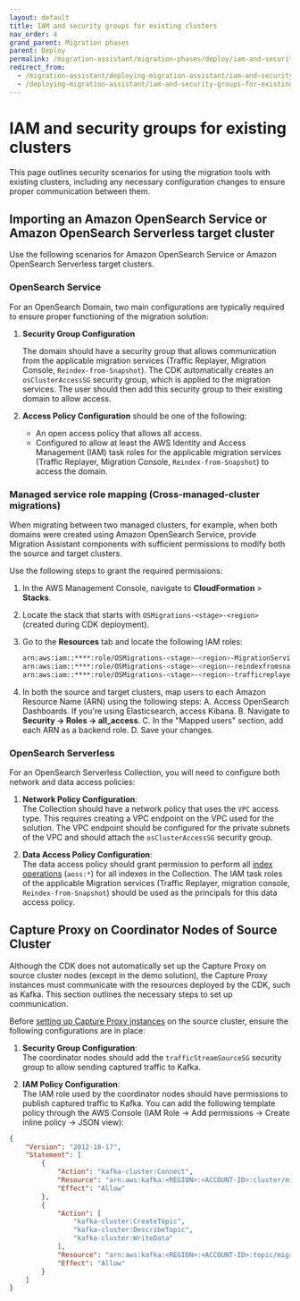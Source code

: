 ```yaml
---
layout: default
title: IAM and security groups for existing clusters
nav_order: 4
grand_parent: Migration phases
parent: Deploy
permalink: /migration-assistant/migration-phases/deploy/iam-and-security-groups-for-existing-clusters/
redirect_from:
  - /migration-assistant/deploying-migration-assistant/iam-and-security-groups-for-existing-clusters/
  - /deploying-migration-assistant/iam-and-security-groups-for-existing-clusters/
---
```


# IAM and security groups for existing clusters

This page outlines security scenarios for using the migration tools with existing clusters, including any necessary configuration changes to ensure proper communication between them.

## Importing an Amazon OpenSearch Service or Amazon OpenSearch Serverless target cluster

Use the following scenarios for Amazon OpenSearch Service or Amazon OpenSearch Serverless target clusters.

### OpenSearch Service

For an OpenSearch Domain, two main configurations are typically required to ensure proper functioning of the migration solution:

1. **Security Group Configuration**

   The domain should have a security group that allows communication from the applicable migration services (Traffic Replayer, Migration Console, `Reindex-from-Snapshot`). The CDK automatically creates an `osClusterAccessSG` security group, which is applied to the migration services. The user should then add this security group to their existing domain to allow access.

2. **Access Policy Configuration** should be one of the following:
   - An open access policy that allows all access.
   - Configured to allow at least the AWS Identity and Access Management (IAM) task roles for the applicable migration services (Traffic Replayer, Migration Console, `Reindex-from-Snapshot`) to access the domain.
  
### Managed service role mapping (Cross-managed-cluster migrations)

When migrating between two managed clusters, for example, when both domains were created using Amazon OpenSearch Service, provide Migration Assistant components with sufficient permissions to modify both the source and target clusters.

Use the following steps to grant the required permissions:

1. In the AWS Management Console, navigate to **CloudFormation** > **Stacks**.
2. Locate the stack that starts with `OSMigrations-<stage>-<region>` (created during CDK deployment).
3. Go to the **Resources** tab and locate the following IAM roles:

   ```bash
   arn:aws:iam::****:role/OSMigrations-<stage>-<region>-MigrationServiceTaskRoleC-
   arn:aws:iam::****:role/OSMigrations-<stage>-<region>-reindexfromsnapshotTaskRo-
   arn:aws:iam::****:role/OSMigrations-<stage>-<region>-trafficreplayerdefaultTas-
   ```
   
4. In both the source and target clusters, map users to each Amazon Resource Name (ARN) using the following steps:
    A. Access OpenSearch Dashboards. If you're using Elasticsearch, access Kibana.
    B. Navigate to **Security -> Roles -> all_access**.
    C. In the "Mapped users" section, add each ARN as a backend role.
    D. Save your changes.
   
### OpenSearch Serverless

For an OpenSearch Serverless Collection, you will need to configure both network and data access policies:

1. **Network Policy Configuration**:  
   The Collection should have a network policy that uses the `VPC` access type. This requires creating a VPC endpoint on the VPC used for the solution. The VPC endpoint should be configured for the private subnets of the VPC and should attach the `osClusterAccessSG` security group.

2. **Data Access Policy Configuration**:  
   The data access policy should grant permission to perform all [index operations](https://docs.aws.amazon.com/opensearch-service/latest/developerguide/serverless-data-access.html#serverless-data-supported-permissions) (`aoss:*`) for all indexes in the Collection. The IAM task roles of the applicable Migration services (Traffic Replayer, migration console, `Reindex-from-Snapshot`) should be used as the principals for this data access policy.

## Capture Proxy on Coordinator Nodes of Source Cluster

Although the CDK does not automatically set up the Capture Proxy on source cluster nodes (except in the demo solution), the Capture Proxy instances must communicate with the resources deployed by the CDK, such as Kafka. This section outlines the necessary steps to set up communication.

Before [setting up Capture Proxy instances](https://github.com/opensearch-project/opensearch-migrations/tree/main/TrafficCapture/trafficCaptureProxyServer#installing-capture-proxy-on-coordinator-nodes) on the source cluster, ensure the following configurations are in place:

1. **Security Group Configuration**:  
   The coordinator nodes should add the `trafficStreamSourceSG` security group to allow sending captured traffic to Kafka.

2. **IAM Policy Configuration**:  
   The IAM role used by the coordinator nodes should have permissions to publish captured traffic to Kafka. You can add the following template policy through the AWS Console (IAM Role → Add permissions → Create inline policy → JSON view):

```json
{
    "Version": "2012-10-17",
    "Statement": [
        {
            "Action": "kafka-cluster:Connect",
            "Resource": "arn:aws:kafka:<REGION>:<ACCOUNT-ID>:cluster/migration-msk-cluster-<STAGE>/*",
            "Effect": "Allow"
        },
        {
            "Action": [
                "kafka-cluster:CreateTopic",
                "kafka-cluster:DescribeTopic",
                "kafka-cluster:WriteData"
            ],
            "Resource": "arn:aws:kafka:<REGION>:<ACCOUNT-ID>:topic/migration-msk-cluster-<STAGE>/*",
            "Effect": "Allow"
        }
    ]
}
```
